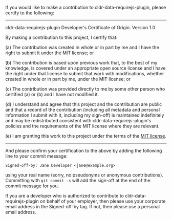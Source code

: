 If you would like to make a contribution to cldr-data-requirejs-plugin, please certify to the following:

---

cldr-data-requirejs-plugin Developer's Certificate of Origin. Version 1.0

By making a contribution to this project, I certify that:

(a) The contribution was created in whole or in part by me and I have the right to submit it under the MIT license; or

(b) The contribution is based upon previous work that, to the best of my knowledge, is covered under an appropriate open source license and I have the right under that license to submit that work with modifications, whether created in whole or in part by me, under the MIT license; or

(c) The contribution was provided directly to me by some other person who certified (a) or (b) and I have not modified it.

(d) I understand and agree that this project and the contribution are public and that a record of the contribution (including all metadata and personal information I submit with it, including my sign-off) is maintained indefinitely and may be redistributed consistent with cldr-data-requirejs-plugin's policies and the requirements of the MIT license where they are relevant.

(e) I am granting this work to this project under the terms of the [MIT license](http://opensource.org/licenses/MIT).

---

And please confirm your certification to the above by adding the following line to your commit message:

	Signed-off-by: Jane Developer <jane@example.org>

using your real name (sorry, no pseudonyms or anonymous contributions). Committing with `git commit -s` will add the sign-off at the end of the commit message for you.

If you are a developer who is authorized to contribute to cldr-data-requirejs-plugin on behalf of your employer, then please use your corporate email address in the Signed-off-by tag. If not, then please use a personal email address.
